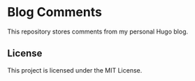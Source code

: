 # Blog Comments

This repository stores comments from my personal Hugo blog.

## License

This project is licensed under the MIT License.
